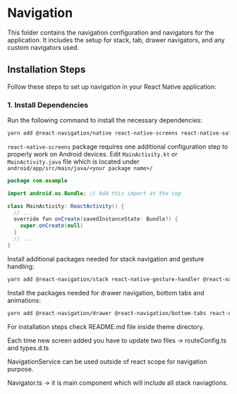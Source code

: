 # Navigation

This folder contains the navigation configuration and navigators for the application. It includes the setup for stack, tab, drawer navigators, and any custom navigators used.

## Installation Steps

Follow these steps to set up navigation in your React Native application:

### 1. Install Dependencies

Run the following command to install the necessary dependencies:

```sh
yarn add @react-navigation/native react-native-screens react-native-safe-area-context
```

`react-native-screens` package requires one additional configuration step to properly work on Android devices. Edit `MainActivity.kt` or `MainActivity.java` file which is located under `android/app/src/main/java/<your package name>/`

```java
package com.example

import android.os.Bundle; // Add this import at the top

class MainActivity: ReactActivity() {
  // ...
  override fun onCreate(savedInstanceState: Bundle?) {
    super.onCreate(null)
  }
  // ...
}

```

Install additional packages needed for stack navigation and gesture handling:

```sh
yarn add @react-navigation/stack react-native-gesture-handler @react-native-masked-view/masked-view
```

Install the packages needed for drawer navigation, bottom tabs and animations:

```sh
yarn add @react-navigation/drawer @react-navigation/bottom-tabs react-native-reanimated
```
For installation steps check README.md file inside theme directory.


Each time new screen added you have to update two files -> routeConfig.ts and types.d.ts

NavigationService can be used outside of react scope for navigation purpose.

Navigator.ts -> it is main component which will include all stack naviagtions.
